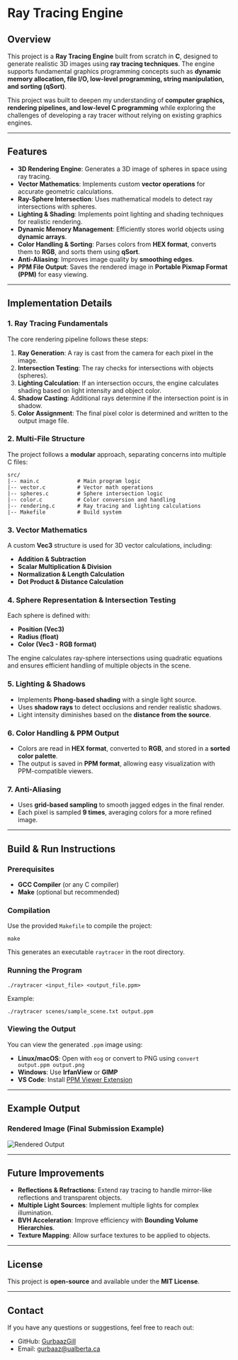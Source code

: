# Ray Tracing Engine

## Overview
This project is a **Ray Tracing Engine** built from scratch in **C**, designed to generate realistic 3D images using **ray tracing techniques**. The engine supports fundamental graphics programming concepts such as **dynamic memory allocation, file I/O, low-level programming, string manipulation, and sorting (qSort)**.

This project was built to deepen my understanding of **computer graphics, rendering pipelines, and low-level C programming** while exploring the challenges of developing a ray tracer without relying on existing graphics engines.

---

## Features
- **3D Rendering Engine**: Generates a 3D image of spheres in space using ray tracing.
- **Vector Mathematics**: Implements custom **vector operations** for accurate geometric calculations.
- **Ray-Sphere Intersection**: Uses mathematical models to detect ray intersections with spheres.
- **Lighting & Shading**: Implements point lighting and shading techniques for realistic rendering.
- **Dynamic Memory Management**: Efficiently stores world objects using **dynamic arrays**.
- **Color Handling & Sorting**: Parses colors from **HEX format**, converts them to **RGB**, and sorts them using **qSort**.
- **Anti-Aliasing**: Improves image quality by **smoothing edges**.
- **PPM File Output**: Saves the rendered image in **Portable Pixmap Format (PPM)** for easy viewing.

---

## Implementation Details
### 1. Ray Tracing Fundamentals
The core rendering pipeline follows these steps:
1. **Ray Generation**: A ray is cast from the camera for each pixel in the image.
2. **Intersection Testing**: The ray checks for intersections with objects (spheres).
3. **Lighting Calculation**: If an intersection occurs, the engine calculates shading based on light intensity and object color.
4. **Shadow Casting**: Additional rays determine if the intersection point is in shadow.
5. **Color Assignment**: The final pixel color is determined and written to the output image file.

### 2. Multi-File Structure
The project follows a **modular** approach, separating concerns into multiple C files:
```
src/
|-- main.c            # Main program logic
|-- vector.c          # Vector math operations
|-- spheres.c         # Sphere intersection logic
|-- color.c           # Color conversion and handling
|-- rendering.c       # Ray tracing and lighting calculations
|-- Makefile          # Build system
```

### 3. Vector Mathematics
A custom **Vec3** structure is used for 3D vector calculations, including:
- **Addition & Subtraction**
- **Scalar Multiplication & Division**
- **Normalization & Length Calculation**
- **Dot Product & Distance Calculation**

### 4. Sphere Representation & Intersection Testing
Each sphere is defined with:
- **Position (Vec3)**
- **Radius (float)**
- **Color (Vec3 - RGB format)**

The engine calculates ray-sphere intersections using quadratic equations and ensures efficient handling of multiple objects in the scene.

### 5. Lighting & Shadows
- Implements **Phong-based shading** with a single light source.
- Uses **shadow rays** to detect occlusions and render realistic shadows.
- Light intensity diminishes based on the **distance from the source**.

### 6. Color Handling & PPM Output
- Colors are read in **HEX format**, converted to **RGB**, and stored in a **sorted color palette**.
- The output is saved in **PPM format**, allowing easy visualization with PPM-compatible viewers.

### 7. Anti-Aliasing
- Uses **grid-based sampling** to smooth jagged edges in the final render.
- Each pixel is sampled **9 times**, averaging colors for a more refined image.

---

## Build & Run Instructions
### Prerequisites
- **GCC Compiler** (or any C compiler)
- **Make** (optional but recommended)

### Compilation
Use the provided `Makefile` to compile the project:
```
make
```
This generates an executable `raytracer` in the root directory.

### Running the Program
```
./raytracer <input_file> <output_file.ppm>
```
Example:
```
./raytracer scenes/sample_scene.txt output.ppm
```

### Viewing the Output
You can view the generated `.ppm` image using:
- **Linux/macOS**: Open with `eog` or convert to PNG using `convert output.ppm output.png`
- **Windows**: Use **IrfanView** or **GIMP**
- **VS Code**: Install [PPM Viewer Extension](https://marketplace.visualstudio.com/items?itemName=ngtystr.ppm-pgm-viewer-for-vscode)

---

## Example Output
### **Rendered Image (Final Submission Example)**
![Rendered Output](assets/rendered_output.png)

---

## Future Improvements
- **Reflections & Refractions**: Extend ray tracing to handle mirror-like reflections and transparent objects.
- **Multiple Light Sources**: Implement multiple lights for complex illumination.
- **BVH Acceleration**: Improve efficiency with **Bounding Volume Hierarchies**.
- **Texture Mapping**: Allow surface textures to be applied to objects.

---

## License
This project is **open-source** and available under the **MIT License**.

---

## Contact
If you have any questions or suggestions, feel free to reach out:
- GitHub: [GurbaazGill](https://github.com/GurbaazGill)
- Email: gurbaaz@ualberta.ca

